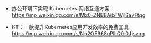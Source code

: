 * 办公环境下实现 Kubernetes 网络互通方案
https://mp.weixin.qq.com/s/Mx0-ZNEBAibTWjlSavFtqg

* KT：一款提升Kubernetes应用开发效率的免费工具
https://mp.weixin.qq.com/s/Np2OF968qPl-Q0i0Jjsvng